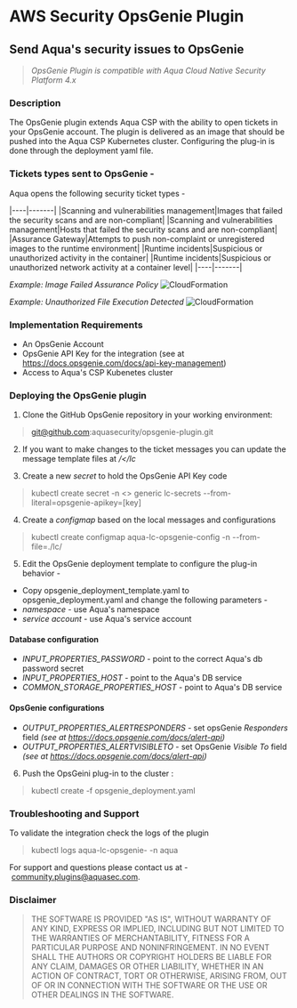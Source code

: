 # AWS Security OpsGenie Plugin
## Send Aqua's security issues to OpsGenie

> _OpsGenie Plugin is compatible with Aqua Cloud Native Security Platform 4.x_

### Description
The OpsGenie plugin extends Aqua CSP with the ability to open tickets in your OpsGenie account. The plugin is delivered as an image that should be pushed into the Aqua CSP Kubernetes cluster. Configuring the plug-in is done through the deployment yaml file. 

### Tickets types sent to OpsGenie -
Aqua opens the following security ticket types -

|----|-------|
|Scanning and vulnerabilities management|Images that failed the security scans and are non-compliant|
|Scanning and vulnerabilities management|Hosts  that failed the security scans and are non-compliant|
|Assurance Gateway|Attempts to push non-complaint or unregistered images to the runtime environment|
|Runtime incidents|Suspicious or unauthorized activity in the container|
|Runtime incidents|Suspicious or unauthorized network activity at a container level|
|----|-------|

_Example: Image Failed Assurance Policy_
![CloudFormation](/images/cloudformation.jpg)

_Example: Unauthorized File Execution Detected_
![CloudFormation](/images/cloudformation.jpg)


### Implementation Requirements
- An OpsGenie Account 
- OpsGenie API Key for the integration (see at https://docs.opsgenie.com/docs/api-key-management) 
- Access to Aqua's CSP Kubenetes cluster 

### Deploying the OpsGenie plugin
1. Clone the GitHub OpsGenie repository in your working environment:  
> git@github.com:aquasecurity/opsgenie-plugin.git

2. If you want to make changes to the ticket messages you can update the message template files at */<<epo>/lc*

3. Create a new *secret* to hold the OpsGenie API Key code
> kubectl create secret -n <<aqua namespace>> generic lc-secrets --from-literal=opsgenie-apikey=[key]
  
4. Create a *configmap* based on the local messages and configurations
> kubectl create configmap aqua-lc-opsgenie-config -n *<aua namespace>* --from-file=./lc/
	
5. Edit the OpsGenie deployment template to configure the plug-in behavior -
- Copy opsgenie_deployment_template.yaml to opsgenie_deployment.yaml and change the following parameters -
- *namespace* - use Aqua's namespace
- *service account* - use Aqua's service account
#### Database configuration 
- *INPUT_PROPERTIES_PASSWORD* - point to the correct Aqua's db password secret
- *INPUT_PROPERTIES_HOST* - point to the Aqua's DB service
- *COMMON_STORAGE_PROPERTIES_HOST* - point to Aqua's DB service
#### OpsGenie configurations
- *OUTPUT_PROPERTIES_ALERTRESPONDERS* - set opsGenie *Responders* field *(see at https://docs.opsgenie.com/docs/alert-api)*
- *OUTPUT_PROPERTIES_ALERTVISIBLETO* - set OpsGenie *Visible To* field *(see at https://docs.opsgenie.com/docs/alert-api)*

6. Push the OpsGeini plug-in to the cluster :
> kubectl create -f opsgenie_deployment.yaml
	
### Troubleshooting and Support
To validate the integration check the logs of the plugin
> kubectl logs aqua-lc-opsgenie-<pod-unique-code> -n aqua

For support and questions please contact us at - community.plugins@aquasec.com.

### Disclaimer 
> THE SOFTWARE IS PROVIDED "AS IS", WITHOUT WARRANTY OF ANY KIND, EXPRESS OR IMPLIED, INCLUDING BUT NOT LIMITED TO THE WARRANTIES OF MERCHANTABILITY, FITNESS FOR A PARTICULAR PURPOSE AND NONINFRINGEMENT. IN NO EVENT SHALL THE AUTHORS OR COPYRIGHT HOLDERS BE LIABLE FOR ANY CLAIM, DAMAGES OR OTHER LIABILITY, WHETHER IN AN ACTION OF CONTRACT, TORT OR OTHERWISE, ARISING FROM, OUT OF OR IN CONNECTION WITH THE SOFTWARE OR THE USE OR OTHER DEALINGS IN THE SOFTWARE.
	
